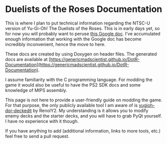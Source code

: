 # Duelists of the Roses Documentation

This is where I plan to put technical information regarding the NTSC-U version
of Yu-Gi-Oh! The Duelists of the Roses. This is in early days yet, so for now
you will probably want to peruse
[this Google doc](https://docs.google.com/document/d/1L_hkkhuF4C3miPzkiTSF_vPPOCov48kqNyhPqQBHTZQ).
I've accumulated enough information that working with the Google doc has become
incredibly inconvenient, hence the move to here.

These docs are created by using Doxygen on header files. The generated docs are
available at
[https://genericmadscientist.github.io/DotR-Documentation](https://genericmadscientist.github.io/DotR-Documentation).

I assume familiarity with the C programming language. For modding the game it
would also be useful to have the PS2 SDK docs and some knowledge of MIPS
assembly.

This page is not here to provide a user-friendly guide on modding the game. For
that purpose, the only publicly available tool I am aware of is
[yugioh-dor-deckedit](https://github.com/RenolY2/yugioh-dor-deckedit) by
RenolY2. My understanding is it allows you to modify enemy decks and the starter
decks, and you will have to grab PyQt yourself. I have no experience with it
though.

If you have anything to add (additional information, links to more tools, etc.)
feel free to send a pull request.

